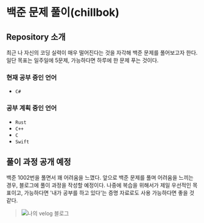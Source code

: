 # 백준 문제 풀이(chillbok)

## Repository 소개

최근 나 자신의 코딩 실력이 매우 떨어진다는 것을 자각해 백준 문제를 풀어보고자 한다.
일단 목표는 일주일에 5문제, 가능하다면 하루에 한 문제 푸는 것이다.

### 현재 공부 중인 언어

- `C#`

### 공부 계획 중인 언어

- `Rust`
- `C++`
- `C`
- `Swift`

## 풀이 과정 공개 예정

백준 1002번을 풀면서 꽤 어려움을 느꼈다.
앞으로 백준 문제를 풀며 어려움을 느끼는 경우, 블로그에 풀이 과정을 작성할 예정이다.
나중에 복습을 위해서가 제일 우선적인 목표이고, 가능하다면 '내가 공부를 하고 있다'는 증명 자료로도 사용 가능하다면 좋을 것 같다.

> ![나의 velog 블로그](https://velog.io/@chillbok/posts)
